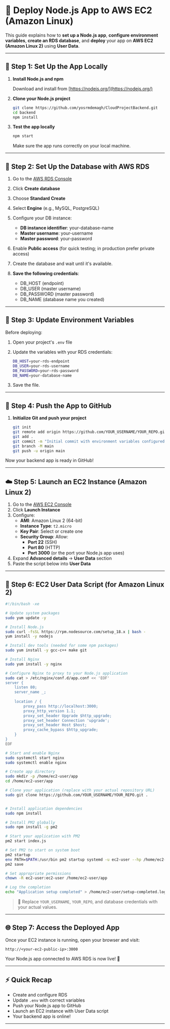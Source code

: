 # 🚀 Deploy Node.js App to AWS EC2 (Amazon Linux)

This guide explains how to **set up a Node.js app**, **configure environment variables**, **create an RDS database**, and **deploy** your app on **AWS EC2 (Amazon Linux 2)** using **User Data**.

---

## 📂 Step 1: Set Up the App Locally

1. **Install Node.js and npm**

   Download and install from [https://nodejs.org/](https://nodejs.org/)

2. **Clone your Node.js project**

   ```bash
   git clone https://github.com/yosrmdemagh/CloudProjectBackend.git
   cd backend
   npm install
   ```

3. **Test the app locally**

   ```bash
   npm start
   ```

   Make sure the app runs correctly on your local machine.

---

## 📅 Step 2: Set Up the Database with AWS RDS

1. Go to the [AWS RDS Console](https://console.aws.amazon.com/rds/)
2. Click **Create database**
3. Choose **Standard Create**
4. Select **Engine** (e.g., MySQL, PostgreSQL)
5. Configure your DB instance:
   - **DB instance identifier**: your-database-name
   - **Master username**: your-username
   - **Master password**: your-password
6. Enable **Public access** (for quick testing; in production prefer private access)
7. Create the database and wait until it's available.

8. **Save the following credentials**:
   - DB_HOST (endpoint)
   - DB_USER (master username)
   - DB_PASSWORD (master password)
   - DB_NAME (database name you created)

---

## 🔧 Step 3: Update Environment Variables

Before deploying:

1. Open your project's `.env` file
2. Update the variables with your RDS credentials:

   ```bash
   DB_HOST=your-rds-endpoint
   DB_USER=your-rds-username
   DB_PASSWORD=your-rds-password
   DB_NAME=your-database-name
   ```

3. Save the file.

---

## 💪 Step 4: Push the App to GitHub

1. **Initialize Git and push your project**

   ```bash
   git init
   git remote add origin https://github.com/YOUR_USERNAME/YOUR_REPO.git
   git add .
   git commit -m "Initial commit with environment variables configured"
   git branch -M main
   git push -u origin main
   ```

Now your backend app is ready in GitHub!

---

## ☁️ Step 5: Launch an EC2 Instance (Amazon Linux 2)

1. Go to the [AWS EC2 Console](https://console.aws.amazon.com/ec2/)
2. Click **Launch Instance**
3. Configure:
   - **AMI**: Amazon Linux 2 (64-bit)
   - **Instance Type**: `t2.micro`
   - **Key Pair**: Select or create one
   - **Security Group**: Allow:
     - **Port 22** (SSH)
     - **Port 80** (HTTP)
     - **Port 3000** (or the port your Node.js app uses)
4. Expand **Advanced details** → **User Data** section
5. Paste the script below into **User Data**

---

## 🔧 Step 6: EC2 User Data Script (for Amazon Linux 2)

```bash
#!/bin/bash -xe

# Update system packages
sudo yum update -y

# Install Node.js
sudo curl -fsSL https://rpm.nodesource.com/setup_18.x | bash -
yum install -y nodejs

# Install dev tools (needed for some npm packages)
sudo yum install -y gcc-c++ make git

# Install Nginx
sudo yum install -y nginx

# Configure Nginx to proxy to your Node.js application
sudo cat > /etc/nginx/conf.d/app.conf << 'EOF'
server {
    listen 80;
    server_name _;
    
    location / {
        proxy_pass http://localhost:3000;
        proxy_http_version 1.1;
        proxy_set_header Upgrade $http_upgrade;
        proxy_set_header Connection 'upgrade';
        proxy_set_header Host $host;
        proxy_cache_bypass $http_upgrade;
    }
}
EOF

# Start and enable Nginx
sudo systemctl start nginx
sudo systemctl enable nginx

# Create app directory
sudo mkdir -p /home/ec2-user/app
cd /home/ec2-user/app

# Clone your application (replace with your actual repository URL)
sudo git clone https://github.com/YOUR_USERNAME/YOUR_REPO.git .


# Install application dependencies
sudo npm install

# Install PM2 globally
sudo npm install -g pm2

# Start your application with PM2
pm2 start index.js

# Set PM2 to start on system boot
pm2 startup
env PATH=$PATH:/usr/bin pm2 startup systemd -u ec2-user --hp /home/ec2-user
pm2 save

# Set appropriate permissions
chown -R ec2-user:ec2-user /home/ec2-user/app

# Log the completion
echo "Application setup completed" > /home/ec2-user/setup-completed.log
```

> 🔁 Replace `YOUR_USERNAME`, `YOUR_REPO`, and database credentials with your actual values.

---

## 🌐 Step 7: Access the Deployed App

Once your EC2 instance is running, open your browser and visit:

```
http://<your-ec2-public-ip>:3000
```

Your Node.js app connected to AWS RDS is now live! 🎉

---

## ⚡ Quick Recap

- Create and configure RDS
- Update `.env` with correct variables
- Push your Node.js app to GitHub
- Launch an EC2 instance with User Data script
- Your backend app is online!

---

